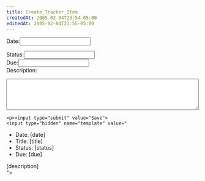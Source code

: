 ```yaml
---
title: Create_Tracker_Item
createdAt: 2005-02-04T23:54-05:00
editedAt: 2005-02-04T23:55-05:00
---
```


<form method="POST" action="wiki.pl?id=trackertest">
Date:<input type="text" name="date"><br>

<script language="JavaScript"><!--
var date = new Date();
var d  = date.getDate();
var day = (d < 10) ? '0' + d : d;
var m = date.getMonth() + 1;
var month = (m < 10) ? '0' + m : m;
var yy = date.getYear();
var year = (yy < 1000) ? yy + 1900 : yy;

document.write("Title:<input type=text name=title value='TRACKER - " + year + "." + month + "." + day + " - ";
//-->
</script>


Status:<input type="text" name="status"><br>
Due:<input type="text" name="due"><br>
Description:
<textarea cols="60" rows="5" name="description"></textarea>
    <p><input type="submit" value="Save">
    <input type="hidden" name="template" value="
* Date: [date]
* Title: [title]
* Status: [status]
* Due: [due]

[description]    
">
</form>


